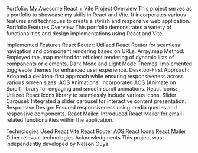 Portfolio: My Awesome React + Vite Project
Overview
This project serves as a portfolio to showcase my skills in React and Vite. It incorporates various features and techniques to create a stylish and responsive web application.
Portfolio Features
Overview
This portfolio demonstrates a variety of functionalities and design implementations using React and Vite.

Implemented Features
React Router: Utilized React Router for seamless navigation and component rendering based on URLs.
Array.map Method: Employed the .map method for efficient rendering of dynamic lists of components or elements.
Dark Mode and Light Mode Themes: Implemented toggleable themes for enhanced user experience.
Desktop-First Approach: Adopted a desktop-first approach while ensuring responsiveness across various screen sizes.
AOS Animations: Incorporated AOS (Animate on Scroll) library for engaging and smooth scroll animations.
React Icons: Utilized React Icons library to seamlessly include various icons.
Slider Carousel: Integrated a slider carousel for interactive content presentation.
Responsive Design: Ensured responsiveness using media queries and responsive components.
React Mailer: Introduced React Mailer for email-related functionalities within the application.

Technologies Used
React
Vite
React Router
AOS
React Icons
React Mailer
Other relevant technologies
Acknowledgments
This project was independently developed by Nelson Ouya.